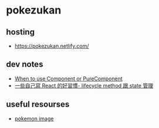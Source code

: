 # pokezukan
## hosting
- https://pokezukan.netlify.com/

## dev notes
- [When to use Component or PureComponent](https://codeburst.io/when-to-use-component-or-purecomponent-a60cfad01a81)
- [一些自己寫 React 的好習慣- lifecycle method 跟 state 管理](https://medium.com/@as790726/%E4%B8%80%E4%BA%9B%E8%87%AA%E5%B7%B1%E5%AF%AB-react-%E7%9A%84%E5%A5%BD%E7%BF%92%E6%85%A3-lifecycle-method-%E8%B7%9F-state-%E7%AE%A1%E7%90%86-b37a12da968b)

## useful resourses
- [pokemon image](https://pokemondb.net/sprites)
